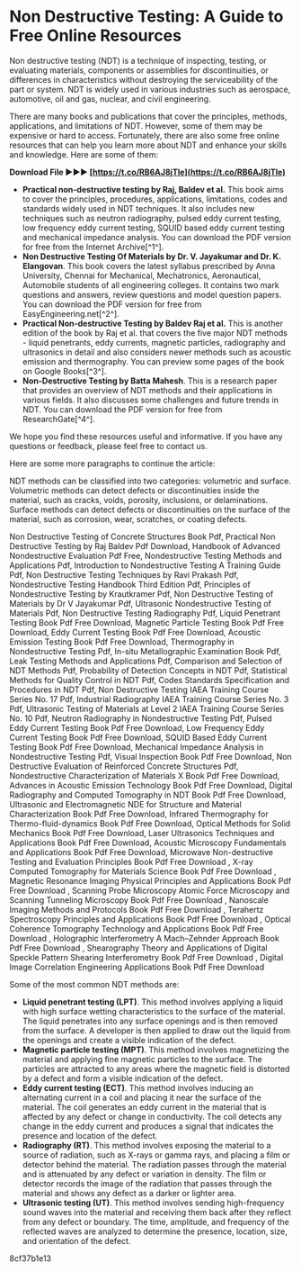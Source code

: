 
 
# Non Destructive Testing: A Guide to Free Online Resources
 
Non destructive testing (NDT) is a technique of inspecting, testing, or evaluating materials, components or assemblies for discontinuities, or differences in characteristics without destroying the serviceability of the part or system. NDT is widely used in various industries such as aerospace, automotive, oil and gas, nuclear, and civil engineering.
 
There are many books and publications that cover the principles, methods, applications, and limitations of NDT. However, some of them may be expensive or hard to access. Fortunately, there are also some free online resources that can help you learn more about NDT and enhance your skills and knowledge. Here are some of them:
 
**Download File ►►► [https://t.co/RB6AJ8jTle](https://t.co/RB6AJ8jTle)**


 
- **Practical non-destructive testing by Raj, Baldev et al.** This book aims to cover the principles, procedures, applications, limitations, codes and standards widely used in NDT techniques. It also includes new techniques such as neutron radiography, pulsed eddy current testing, low frequency eddy current testing, SQUID based eddy current testing and mechanical impedance analysis. You can download the PDF version for free from the Internet Archive[^1^].
- **Non Destructive Testing Of Materials by Dr. V. Jayakumar and Dr. K. Elangovan**. This book covers the latest syllabus prescribed by Anna University, Chennai for Mechanical, Mechatronics, Aeronautical, Automobile students of all engineering colleges. It contains two mark questions and answers, review questions and model question papers. You can download the PDF version for free from EasyEngineering.net[^2^].
- **Practical Non-destructive Testing by Baldev Raj et al.** This is another edition of the book by Raj et al. that covers the five major NDT methods - liquid penetrants, eddy currents, magnetic particles, radiography and ultrasonics in detail and also considers newer methods such as acoustic emission and thermography. You can preview some pages of the book on Google Books[^3^].
- **Non-Destructive Testing by Batta Mahesh**. This is a research paper that provides an overview of NDT methods and their applications in various fields. It also discusses some challenges and future trends in NDT. You can download the PDF version for free from ResearchGate[^4^].

We hope you find these resources useful and informative. If you have any questions or feedback, please feel free to contact us.

Here are some more paragraphs to continue the article:
 
NDT methods can be classified into two categories: volumetric and surface. Volumetric methods can detect defects or discontinuities inside the material, such as cracks, voids, porosity, inclusions, or delaminations. Surface methods can detect defects or discontinuities on the surface of the material, such as corrosion, wear, scratches, or coating defects.
 
Non Destructive Testing of Concrete Structures Book Pdf,  Practical Non Destructive Testing by Raj Baldev Pdf Download,  Handbook of Advanced Nondestructive Evaluation Pdf Free,  Nondestructive Testing Methods and Applications Pdf,  Introduction to Nondestructive Testing A Training Guide Pdf,  Non Destructive Testing Techniques by Ravi Prakash Pdf,  Nondestructive Testing Handbook Third Edition Pdf,  Principles of Nondestructive Testing by Krautkramer Pdf,  Non Destructive Testing of Materials by Dr V Jayakumar Pdf,  Ultrasonic Nondestructive Testing of Materials Pdf,  Non Destructive Testing Radiography Pdf,  Liquid Penetrant Testing Book Pdf Free Download,  Magnetic Particle Testing Book Pdf Free Download,  Eddy Current Testing Book Pdf Free Download,  Acoustic Emission Testing Book Pdf Free Download,  Thermography in Nondestructive Testing Pdf,  In-situ Metallographic Examination Book Pdf,  Leak Testing Methods and Applications Pdf,  Comparison and Selection of NDT Methods Pdf,  Probability of Detection Concepts in NDT Pdf,  Statistical Methods for Quality Control in NDT Pdf,  Codes Standards Specification and Procedures in NDT Pdf,  Non Destructive Testing IAEA Training Course Series No. 17 Pdf,  Industrial Radiography IAEA Training Course Series No. 3 Pdf,  Ultrasonic Testing of Materials at Level 2 IAEA Training Course Series No. 10 Pdf,  Neutron Radiography in Nondestructive Testing Pdf,  Pulsed Eddy Current Testing Book Pdf Free Download,  Low Frequency Eddy Current Testing Book Pdf Free Download,  SQUID Based Eddy Current Testing Book Pdf Free Download,  Mechanical Impedance Analysis in Nondestructive Testing Pdf,  Visual Inspection Book Pdf Free Download,  Non Destructive Evaluation of Reinforced Concrete Structures Pdf,  Nondestructive Characterization of Materials X Book Pdf Free Download,  Advances in Acoustic Emission Technology Book Pdf Free Download,  Digital Radiography and Computed Tomography in NDT Book Pdf Free Download,  Ultrasonic and Electromagnetic NDE for Structure and Material Characterization Book Pdf Free Download,  Infrared Thermography for Thermo-fluid-dynamics Book Pdf Free Download,  Optical Methods for Solid Mechanics Book Pdf Free Download,  Laser Ultrasonics Techniques and Applications Book Pdf Free Download,  Acoustic Microscopy Fundamentals and Applications Book Pdf Free Download,  Microwave Non-destructive Testing and Evaluation Principles Book Pdf Free Download ,  X-ray Computed Tomography for Materials Science Book Pdf Free Download ,  Magnetic Resonance Imaging Physical Principles and Applications Book Pdf Free Download ,  Scanning Probe Microscopy Atomic Force Microscopy and Scanning Tunneling Microscopy Book Pdf Free Download ,  Nanoscale Imaging Methods and Protocols Book Pdf Free Download ,  Terahertz Spectroscopy Principles and Applications Book Pdf Free Download ,  Optical Coherence Tomography Technology and Applications Book Pdf Free Download ,  Holographic Interferometry A Mach–Zehnder Approach Book Pdf Free Download ,  Shearography Theory and Applications of Digital Speckle Pattern Shearing Interferometry Book Pdf Free Download ,  Digital Image Correlation Engineering Applications Book Pdf Free Download
 
Some of the most common NDT methods are:

- **Liquid penetrant testing (LPT)**. This method involves applying a liquid with high surface wetting characteristics to the surface of the material. The liquid penetrates into any surface openings and is then removed from the surface. A developer is then applied to draw out the liquid from the openings and create a visible indication of the defect.
- **Magnetic particle testing (MPT)**. This method involves magnetizing the material and applying fine magnetic particles to the surface. The particles are attracted to any areas where the magnetic field is distorted by a defect and form a visible indication of the defect.
- **Eddy current testing (ECT)**. This method involves inducing an alternating current in a coil and placing it near the surface of the material. The coil generates an eddy current in the material that is affected by any defect or change in conductivity. The coil detects any change in the eddy current and produces a signal that indicates the presence and location of the defect.
- **Radiography (RT)**. This method involves exposing the material to a source of radiation, such as X-rays or gamma rays, and placing a film or detector behind the material. The radiation passes through the material and is attenuated by any defect or variation in density. The film or detector records the image of the radiation that passes through the material and shows any defect as a darker or lighter area.
- **Ultrasonic testing (UT)**. This method involves sending high-frequency sound waves into the material and receiving them back after they reflect from any defect or boundary. The time, amplitude, and frequency of the reflected waves are analyzed to determine the presence, location, size, and orientation of the defect.

 8cf37b1e13
 
